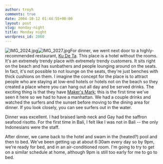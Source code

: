 ```yaml
---
author: troyh
comments: true
date: 2004-10-12 01:44:55+00:00
layout: post
slug: monday-night
title: Monday night
wordpress_id: 2860
---
```


![IMG_2024.jpg](http://troyandgay.com/pix//IMG_2024.jpg)![IMG_2027.jpg](http://troyandgay.com/pix//IMG_2027.jpg)For dinner, we went next door to a highly-recommended restaurant, [Ku De Ta](http://kudeta.net/). This place is a hotel without the rooms. It's an extremely trendy place with extremely trendy customers. It sits right on the beach and has sunbathers and people lounging around on the seats. In fact, it's not possible to not lounge on the seats, they're just benches with thick cushions on them. I imagine the concept for the place is to attract people who are staying at low-end hotels or hotels not on the beach so they created a place where you can hang out all day and be served drinks. The exciting thing is that they have [Maker's Mark](http://makersmark.com); this is the first time we've seen it here so we had to have a manhattan. We had a couple drinks and watched the surfers and the sunset before moving to the dining area for dinner. If you look closely, you can see surfers out in the water.

Dinner was excellent. I had braised lamb neck and Gay had the saffron seafood risotto. For the first time in Bali, I felt like I was not in Bali -- the only Indonesians were the staff.

After dinner, we came back to the hotel and swam in the (heated?) pool and then to bed. We've been getting up at about 6:30am every day so by 9pm, we're ready for bed, and in an air-conditioned room. I'm going to try to get on a similar schedule at home, although 9pm is still too early for me to go to bed.
